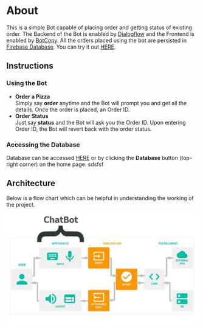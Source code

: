 # About
This is a simple Bot capable of placing order and getting status of existing order.
The Backend of the Bot is enabled by [Dialogflow](https://dialogflow.com/ "Dialogflow") and the Frontend is enabled by [BotCopy](http://botcopy.com/ "BotCopy"). All the orders placed using the bot are persisted in [Firebase Database](https://firebase.google.com/ "Firebase Database").
 You can try it out [HERE](https://bit.ly/YoYo-Pizza).
 
 ## Instructions

### Using the Bot

- **Order a Pizza**  
Simply say **order** anytime and the Bot will prompt you and get all the details. Once the order is placed, an Order ID.
- **Order Status**  
Just say **status** and the Bot will ask you the Order ID. Upon entering Order ID, the Bot will revert back with the order status.

### Accessing the Database  
Database can be accessed [HERE](bit.ly/YoYo-DB "HERE") or by clicking the **Database** button (top-right corner) on the home page.
sdsfsf
## Architecture  
Below is a flow chart which can be helpful in understanding the working of the project.
<br/>
<br/>
![](architecture.png)
